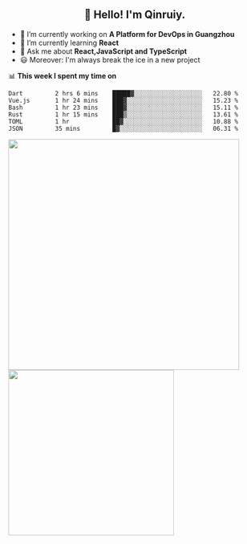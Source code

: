 <h2 align="center">👋 Hello! I'm Qinruiy.</h2>


- 🔭 I’m currently working on **A Platform for DevOps in Guangzhou**
- 🌱 I’m currently learning **React**
- 💬 Ask me about **React,JavaScript and TypeScript**
- 😃 Moreover: I'm always break the ice in a new project

📊 **This week I spent my time on**

<!--START_SECTION:waka-->

```text
Dart         2 hrs 6 mins    █████▓░░░░░░░░░░░░░░░░░░░   22.80 %
Vue.js       1 hr 24 mins    ███▓░░░░░░░░░░░░░░░░░░░░░   15.23 %
Bash         1 hr 23 mins    ███▓░░░░░░░░░░░░░░░░░░░░░   15.11 %
Rust         1 hr 15 mins    ███▒░░░░░░░░░░░░░░░░░░░░░   13.61 %
TOML         1 hr            ██▓░░░░░░░░░░░░░░░░░░░░░░   10.88 %
JSON         35 mins         █▓░░░░░░░░░░░░░░░░░░░░░░░   06.31 %
```

<!--END_SECTION:waka-->

<p>
<img align="left" width="460" src="https://github-readme-stats.vercel.app/api?username=Qinruiy&custom_title=Qrinruiy's Github Stats&theme=graywhite&hide_border=true"/> <img align="left" width="330" src="https://github-readme-stats.vercel.app/api/top-langs/?username=Qinruiy&layout=compact&theme=graywhite&hide_border=true"/>
</p>
